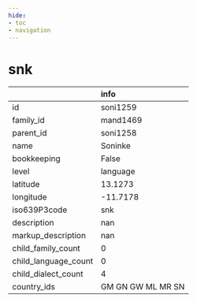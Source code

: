 ```yaml
---
hide:
- toc
- navigation
---
```

# snk
|                      | info              |
|:---------------------|:------------------|
| id                   | soni1259          |
| family_id            | mand1469          |
| parent_id            | soni1258          |
| name                 | Soninke           |
| bookkeeping          | False             |
| level                | language          |
| latitude             | 13.1273           |
| longitude            | -11.7178          |
| iso639P3code         | snk               |
| description          | nan               |
| markup_description   | nan               |
| child_family_count   | 0                 |
| child_language_count | 0                 |
| child_dialect_count  | 4                 |
| country_ids          | GM GN GW ML MR SN |